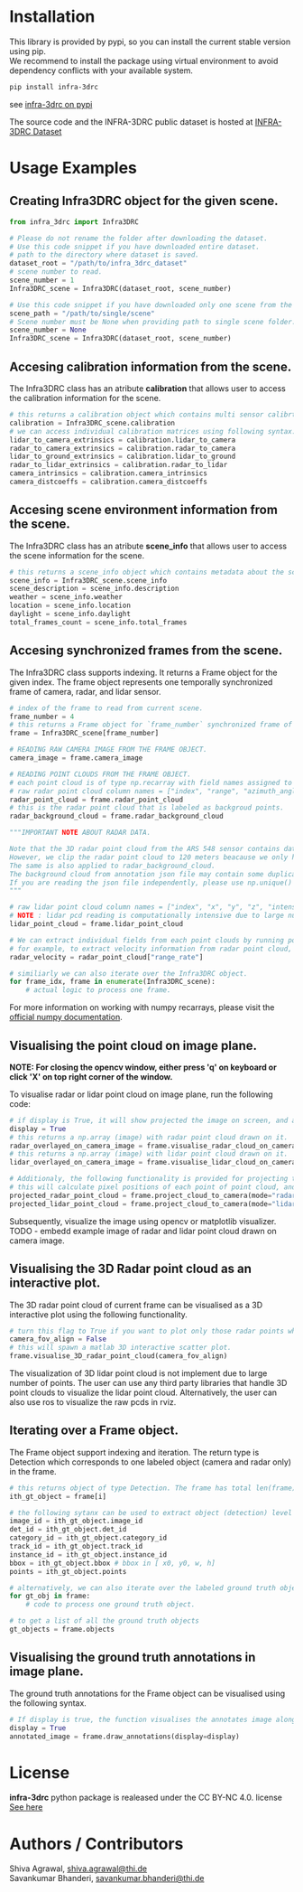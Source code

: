 # Installation
This library is provided by pypi, so you can install the current stable version using pip.  
We recommend to install the package using virtual environment to avoid dependency conflicts with your available system.
```bash
pip install infra-3drc
```
see [infra-3drc on pypi](https://pypi.org/project/infra-3drc/)

The source code and the INFRA-3DRC public dataset is hosted at [INFRA-3DRC Dataset](https://github.com/FraunhoferIVI/INFRA-3DRC-Dataset)

# Usage Examples

## Creating Infra3DRC object for the given scene.

```python
from infra_3drc import Infra3DRC

# Please do not rename the folder after downloading the dataset. 
# Use this code snippet if you have downloaded entire dataset.
# path to the directory where dataset is saved.
dataset_root = "/path/to/infra_3drc_dataset"
# scene number to read.
scene_number = 1 
Infra3DRC_scene = Infra3DRC(dataset_root, scene_number)

# Use this code snippet if you have downloaded only one scene from the dataset. 
scene_path = "/path/to/single/scene"
# Scene number must be None when providing path to single scene folder.
scene_number = None 
Infra3DRC_scene = Infra3DRC(dataset_root, scene_number)
```
## Accesing calibration information from the scene.
The Infra3DRC class has an atribute **calibration** that allows user to access the calibration information for the scene.

```python
# this returns a calibration object which contains multi sensor calibrtaion matrices.
calibration = Infra3DRC_scene.calibration
# we can access individual calibration matrices using following syntax.
lidar_to_camera_extrinsics = calibration.lidar_to_camera
radar_to_camera_extrinsics = calibration.radar_to_camera
lidar_to_ground_extrinsics = calibration.lidar_to_ground
radar_to_lidar_extrinsics = calibration.radar_to_lidar
camera_intrinsics = calibration.camera_intrinsics
camera_distcoeffs = calibration.camera_distcoeffs
```
## Accesing scene environment information from the scene.
The Infra3DRC class has an atribute **scene_info** that allows user to access the scene information for the scene.

```python
# this returns a scene_info object which contains metadata about the scene.
scene_info = Infra3DRC_scene.scene_info
scene_description = scene_info.description
weather = scene_info.weather
location = scene_info.location
daylight = scene_info.daylight
total_frames_count = scene_info.total_frames
```
## Accesing synchronized frames from the scene.

The Infra3DRC class supports indexing. It returns a Frame object for the given index.
The frame object represents one temporally synchronized frame of camera, radar, and lidar sensor. 

```python
# index of the frame to read from current scene.
frame_number = 4
# this returns a Frame object for `frame_number` synchronized frame of camera, radar and lidar sensor.
frame = Infra3DRC_scene[frame_number]

# READING RAW CAMERA IMAGE FROM THE FRAME OBJECT.
camera_image = frame.camera_image

# READING POINT CLOUDS FROM THE FRAME OBJECT.
# each point cloud is of type np.recarray with field names assigned to each column.
# raw radar point cloud column names = ["index", "range", "azimuth_angle", "elevation_angle", "range_rate", "rcs", "x", "y", "z"].
radar_point_cloud = frame.radar_point_cloud
# this is the radar point cloud that is labeled as backgroud points.
radar_background_cloud = frame.radar_background_cloud

"""IMPORTANT NOTE ABOUT RADAR DATA.

Note that the 3D radar point cloud from the ARS 548 sensor contains data up to 300 meters in the x direction. 
However, we clip the radar point cloud to 120 meters beacause we only have ground truth annotations up to 120 meters.
The same is also applied to radar_background_cloud.
The background cloud from annotation json file may contain some duplicate points. These are removed when reading the json file.
If you are reading the json file independently, please use np.unique() function to remove any possible duplicates from numpy reacarray.
"""

# raw lidar point cloud column names = ["index", "x", "y", "z", "intensity", "t", "reflectivity", "ring", "ambient", "range"]
# NOTE : lidar pcd reading is computationally intensive due to large number of points., so it takes some time to run the following one line of code.
lidar_point_cloud = frame.lidar_point_cloud

# We can extract individual fields from each point clouds by running point_cloud["field_name"]
# for example, to extract velocity information from radar point cloud, we can use following code.
radar_velocity = radar_point_cloud["range_rate"]

# similiarly we can also iterate over the Infra3DRC object.
for frame_idx, frame in enumerate(Infra3DRC_scene):
    # actual logic to process one frame.
```
For more information on working with numpy recarrays, please visit the [official numpy documentation](https://numpy.org/doc/stable/reference/generated/numpy.recarray.html).

## Visualising the point cloud on image plane.

__**NOTE: For closing the opencv window, either press 'q' on keyboard or click 'X' on top right corner of the window.**__

To visualise radar or lidar point cloud on image plane, run the following code: 

```python
# if display is True, it will show projected the image on screen, and also return it, otherwise the function will only return the image with point cloud drawn on it.
display = True
# this returns a np.array (image) with radar point cloud drawn on it.
radar_overlayed_on_camera_image = frame.visualise_radar_cloud_on_camera(display=display)
# this returns a np.array (image) with lidar point cloud drawn on it.
lidar_overlayed_on_camera_image = frame.visualise_lidar_cloud_on_camera(display=display)

# Additionaly, the following functionality is provided for projecting the point cloud on the image. 
# this will calculate pixel positions of each point of point cloud, and add new columns for u,v in the original cloud.
projected_radar_point_cloud = frame.project_cloud_to_camera(mode="radar",cloud=frame.radar_point_cloud)
projected_lidar_point_cloud = frame.project_cloud_to_camera(mode="lidar",cloud=frame.lidar_point_cloud)
```
Subsequently, visualize the image using opencv or matplotlib visualizer.
TODO - embedd example image of radar and lidar point cloud drawn on camera image.

## Visualising the 3D Radar point cloud as an interactive plot.
The 3D radar point cloud of current frame can be visualised as a 3D interactive plot using the following functionality.
```python
# turn this flag to True if you want to plot only those radar points which fall within camera field of view.
camera_fov_align = False
# this will spawn a matlab 3D interactive scatter plot.
frame.visualise_3D_radar_point_cloud(camera_fov_align)
```
The visualization of 3D lidar point cloud is not implement due to large number of points. The user can use any third party libraries that handle 3D point clouds to visualize the lidar point cloud. Alternatively, the user can also use ros to visualize the raw pcds in rviz.

## Iterating over a Frame object.

The Frame object support indexing and iteration. The return type is Detection which corresponds to one labeled object (camera and radar only) in the frame.

```python
# this returns object of type Detection. The frame has total len(frame) number of labeled ground truth objects.
ith_gt_object = frame[i]

# the following sytanx can be used to extract object (detection) level information.
image_id = ith_gt_object.image_id
det_id = ith_gt_object.det_id
category_id = ith_gt_object.category_id
track_id = ith_gt_object.track_id
instance_id = ith_gt_object.instance_id
bbox = ith_gt_object.bbox # bbox in [ x0, y0, w, h]
points = ith_gt_object.points

# alternatively, we can also iterate over the labeled ground truth objects in the current frame.
for gt_obj in frame:
    # code to process one ground truth object.

# to get a list of all the ground truth objects
gt_objects = frame.objects
```

## Visualising the ground truth annotations in image plane.
The ground truth annotations for the Frame object can be visualised using the following syntax.
```python
# If display is true, the function visualises the annotates image along with returning it.
display = True
annotated_image = frame.draw_annotations(display=display)
```

# License

**infra-3drc** python package is realeased under the CC BY-NC 4.0. license [See here](https://creativecommons.org/licenses/by-nc/4.0/legalcode.en)


# Authors / Contributors

Shiva Agrawal, <shiva.agrawal@thi.de>  
Savankumar Bhanderi, <savankumar.bhanderi@thi.de>